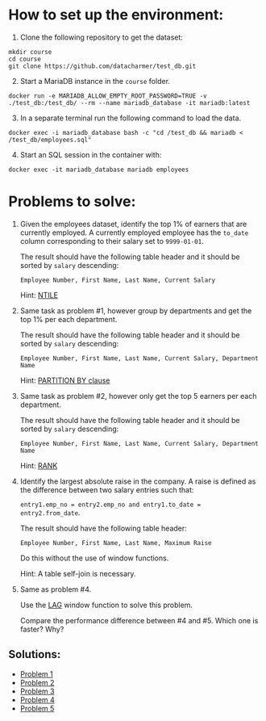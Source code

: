 # How to set up the environment:

1. Clone the following repository to get the dataset:

```
mkdir course
cd course
git clone https://github.com/datacharmer/test_db.git
```
2. Start a MariaDB instance in the `course` folder.

```
docker run -e MARIADB_ALLOW_EMPTY_ROOT_PASSWORD=TRUE -v ./test_db:/test_db/ --rm --name mariadb_database -it mariadb:latest
```

3. In a separate terminal run the following command to load the data.

```
docker exec -i mariadb_database bash -c "cd /test_db && mariadb < /test_db/employees.sql"
```

4. Start an SQL session in the container with:

```
docker exec -it mariadb_database mariadb employees
```

# Problems to solve:

1. Given the employees dataset, identify the top 1% of earners that are
   currently employed. A currently employed employee has the `to_date` column
   corresponding to their salary set to `9999-01-01`.

   The result should have the following table header and it should be sorted by
   `salary` descending:

   `Employee Number, First Name, Last Name, Current Salary`

   Hint: [NTILE](https://mariadb.com/kb/en/ntile/)

2. Same task as problem #1, however group by departments and get the top 1% per
   each department.

   The result should have the following table header and it
   should be sorted by `salary` descending:

   `Employee Number, First Name, Last Name, Current Salary, Department Name`

   Hint: [PARTITION BY clause](https://mariadb.com/kb/en/window-functions-overview/#syntax)

3. Same task as problem #2, however only get the top 5 earners per each
   department.

   The result should have the following table header and it should be sorted by
   `salary` descending:

   `Employee Number, First Name, Last Name, Current Salary, Department Name`

   Hint: [RANK](https://mariadb.com/kb/en/rank/)

4. Identify the largest absolute raise in the company. A raise is defined as
   the difference between two salary entries such that:

   `entry1.emp_no = entry2.emp_no and entry1.to_date = entry2.from_date`.

   The result should have the following table header:

   `Employee Number, First Name, Last Name, Maximum Raise`

   Do this without the use of window functions.

   Hint: A table self-join is necessary.

5. Same as problem #4.

   Use the [LAG](https://mariadb.com/kb/en/lag/) window function to solve this
   problem.

   Compare the performance difference between #4 and #5. Which one is faster?
   Why?

## Solutions:
* [Problem 1](problem1.sql)
* [Problem 2](problem2.sql)
* [Problem 3](problem3.sql)
* [Problem 4](problem4.sql)
* [Problem 5](problem5.sql)
